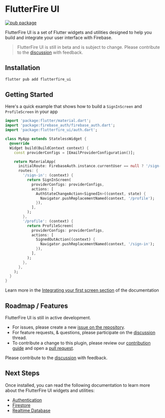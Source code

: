 # FlutterFire UI

[![pub package](https://img.shields.io/pub/v/flutterfire_ui.svg)](https://pub.dev/packages/flutterfire_ui)

FlutterFire UI is a set of Flutter widgets and utilities designed to help you build and integrate your user interface with Firebase.

> FlutterFire UI is still in beta and is subject to change. Please contribute to the [discussion](https://github.com/FirebaseExtended/flutterfire/discussions/6978) with feedback.


## Installation

```sh
flutter pub add flutterfire_ui
```

## Getting Started

Here's a quick example that shows how to build a `SignInScreen` and `ProfileScreen` in your app

```dart
import 'package:flutter/material.dart';
import 'package:firebase_auth/firebase_auth.dart';
import 'package:flutterfire_ui/auth.dart';

class MyApp extends StatelessWidget {
  @override
  Widget build(BuildContext context) {
    const providerConfigs = [EmailProviderConfiguration()];

    return MaterialApp(
      initialRoute: FirebaseAuth.instance.currentUser == null ? '/sign-in' : '/profile',
      routes: {
        '/sign-in': (context) {
          return SignInScreen(
            providerConfigs: providerConfigs,
            actions: [
              AuthStateChangeAction<SignedIn>((context, state) {
                Navigator.pushReplacementNamed(context, '/profile');
              }),
            ],
          );
        },
        '/profile': (context) {
          return ProfileScreen(
            providerConfigs: providerConfigs,
            actions: [
              SignedOutAction((context) {
                Navigator.pushReplacementNamed(context, '/sign-in');
              }),
            ],
          );
        },
      },
    );
  }
}
```

Learn more in the [Integrating your first screen section](docs/auth/integrating-your-first-screen.md) of the documentation

## Roadmap / Features

FlutterFire UI is still in active development.

- For issues, please create a new [issue on the repository](https://github.com/FirebaseExtended/flutterfire/issues).
- For feature requests, & questions, please participate on the [discussion](https://github.com/FirebaseExtended/flutterfire/discussions/6978) thread.
- To contribute a change to this plugin, please review our [contribution guide](https://github.com/FirebaseExtended/flutterfire/blob/master/CONTRIBUTING.md) and open a [pull request](https://github.com/FirebaseExtended/flutterfire/pulls).

Please contribute to the [discussion](https://github.com/FirebaseExtended/flutterfire/discussions/6978) with feedback.

## Next Steps

Once installed, you can read the following documentation to learn more about the FlutterFire UI widgets and utilities:

- [Authentication](docs/auth.md)
- [Firestore](docs/firestore.md)
- [Realtime Database](docs/database.md)
